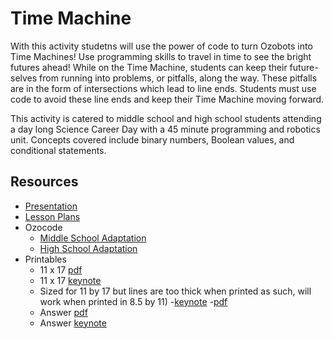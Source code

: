 
# Time Machine

With this activity studetns will use the power of code to turn Ozobots into Time Machines! Use programming skills to travel in time to see the bright futures ahead! While on the Time Machine, students can keep their future-selves from running into problems, or pitfalls, along the way. These pitfalls are in the form of intersections which lead to line ends. Students must use code to avoid these line ends and keep their Time Machine moving forward. 

This activity is catered to middle school and high school students attending a day long Science Career Day with a 45 minute programming and robotics unit. Concepts covered include binary numbers, Boolean values, and conditional statements.

## Resources
- [Presentation](TimeMachine_presentation.pptx)
- [Lesson Plans](TimeMachine_lesson_plans.pdf)
- Ozocode
  - [Middle School Adaptation](TimeMachine.ozocode)
  - [High School Adaptation](TimeMachine_Blanks.ozocode)
- Printables
  - 11 x 17 [pdf](TimeMachine_11by17.pdf)
  - 11 x 17 [keynote](TimeMachine_11by17.key)
  - Sized for 11 by 17 but lines are too thick when printed as such, will work when printed in 8.5 by 11)
    -[keynote](TimeMachine.key)
    -[pdf](TimeMachine.pdf)
  - Answer [pdf](TimeMachine_Answer.pdf)
  - Answer [keynote](TimeMachine_Answer.key)

